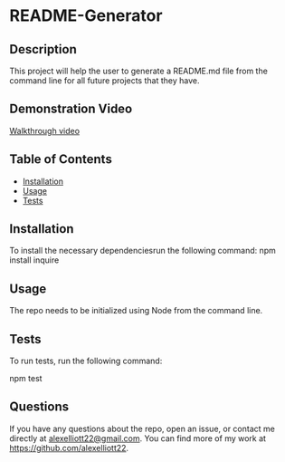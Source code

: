 
  # README-Generator

  ## Description
  This project will help the user to generate a README.md file from the command line for all future projects that they have. 

  ## Demonstration Video
  [Walkthrough video](https://drive.google.com/file/d/1sVvlqEWmcDFW27VIKbvcnCoQsh7osIYI/view?usp=sharing)

  ## Table of Contents

  * [Installation](#installation)
  * [Usage](#usage)
  * [Tests](#tests)

  ## Installation

  To install the necessary dependenciesrun the following command:
  npm install inquire

  ## Usage

  The repo needs to be initialized using Node from the command line. 

  

  ## Tests

  To run tests, run the following command:
  
  npm test

  ## Questions 
  If you have any questions about the repo, open an issue, or contact me directly at <alexelliott22@gmail.com>. You can find more of my work at <https://github.com/alexelliott22>.
